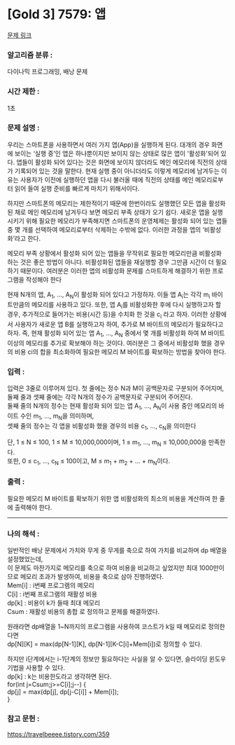 [Gold 3] 7579: 앱
====================================  
[문제 링크](https://www.acmicpc.net/problem/7579)  

### 알고리즘 분류 :  
다이나믹 프로그래밍, 배낭 문제  

### 시간 제한 :  
1초   

### 문제 설명 :  
우리는 스마트폰을 사용하면서 여러 가지 앱(App)을 실행하게 된다. 대개의 경우 화면에 보이는 ‘실행 중’인 앱은 하나뿐이지만 보이지 않는 상태로 많은 앱이 '활성화'되어 있다. 
앱들이 활성화 되어 있다는 것은 화면에 보이지 않더라도 메인 메모리에 직전의 상태가 기록되어 있는 것을 말한다. 
현재 실행 중이 아니더라도 이렇게 메모리에 남겨두는 이유는 사용자가 이전에 실행하던 앱을 다시 불러올 때에 직전의 상태를 메인 메모리로부터 읽어 들여 실행 준비를 빠르게 마치기 위해서이다.

하지만 스마트폰의 메모리는 제한적이기 때문에 한번이라도 실행했던 모든 앱을 활성화된 채로 메인 메모리에 남겨두다 보면 메모리 부족 상태가 오기 쉽다. 
새로운 앱을 실행시키기 위해 필요한 메모리가 부족해지면 스마트폰의 운영체제는 활성화 되어 있는 앱들 중 몇 개를 선택하여 메모리로부터 삭제하는 수밖에 없다. 이러한 과정을 앱의 ‘비활성화’라고 한다.

메모리 부족 상황에서 활성화 되어 있는 앱들을 무작위로 필요한 메모리만큼 비활성화 하는 것은 좋은 방법이 아니다. 
비활성화된 앱들을 재실행할 경우 그만큼 시간이 더 필요하기 때문이다. 여러분은 이러한 앱의 비활성화 문제를 스마트하게 해결하기 위한 프로그램을 작성해야 한다

현재 N개의 앱, A<sub>1</sub>, ..., A<sub>N</sub>이 활성화 되어 있다고 가정하자. 
이들 앱 A<sub>i</sub>는 각각 m<sub>i</sub> 바이트만큼의 메모리를 사용하고 있다. 또한, 앱 A<sub>i</sub>를 비활성화한 후에 다시 실행하고자 할 경우, 추가적으로 들어가는 비용(시간 등)을 수치화 한 것을 c<sub>i</sub> 라고 하자. 
이러한 상황에서 사용자가 새로운 앱 B를 실행하고자 하여, 추가로 M 바이트의 메모리가 필요하다고 하자. 즉, 현재 활성화 되어 있는 앱 A<sub>1</sub>, ..., A<sub>N</sub> 중에서 몇 개를 비활성화 하여 M 바이트 이상의 
메모리를 추가로 확보해야 하는 것이다. 여러분은 그 중에서 비활성화 했을 경우의 비용 ci의 합을 최소화하여 필요한 메모리 M 바이트를 확보하는 방법을 찾아야 한다.  

### 입력 :   
입력은 3줄로 이루어져 있다. 첫 줄에는 정수 N과 M이 공백문자로 구분되어 주어지며, 둘째 줄과 셋째 줄에는 각각 N개의 정수가 공백문자로 구분되어 주어진다.  
둘째 줄의 N개의 정수는 현재 활성화 되어 있는 앱 A<sub>1</sub>, ..., A<sub>N</sub>이 사용 중인 메모리의 바이트 수인  m<sub>1</sub>, ..., m<sub>N</sub>을 의미하며,  
셋째 줄의 정수는 각 앱을 비활성화 했을 경우의 비용  c<sub>1</sub>, ..., c<sub>N</sub>을 의미한다  

단, 1 ≤ N ≤ 100, 1 ≤ M ≤ 10,000,000이며, 1 ≤ m<sub>1</sub>, ..., m<sub>N</sub> ≤ 10,000,000을 만족한다.  
또한, 0 ≤ c<sub>1</sub>, ..., c<sub>N</sub> ≤ 100이고, M ≤ m<sub>1</sub> + m<sub>2</sub> + ... + m<sub>N</sub>이다.  

### 출력 :   
필요한 메모리 M 바이트를 확보하기 위한 앱 비활성화의 최소의 비용을 계산하여 한 줄에 출력해야 한다.  

-----------------------------------------------------------  
### 나의 해석 :  
일반적인 배낭 문제에서 가치와 무게 중 무게를 축으로 하여 가치를 비교하며 dp 배열을 설정했었는데,  
이 문제도 마찬가지로 메모리를 축으로 하여 비용을 비교하고 싶었지만 최대 1000만이므로 메모리 초과가 발생하여, 비용을 축으로 삼아 진행하였다.  
Mem[i] : i번째 프로그램의 메모리  
C[i] : i번째 프로그램의 재활성 비용  
dp[k] : 비용이 k가 들때 최대 메모리  
Csum : 재활성 비용의 총합
로 정의하고 문제를 해결하였다.  

원래라면 dp배열을 1~N까지의 프로그램을 사용하여 코스트가 k일 때 메모리로 정의한다면  
dp[N][K] = max(dp[N-1][K], dp[N-1][K-C[i]+Mem[i])로 정의할 수 있다.  

하지만 i단계에서는 i-1단계의 정보만 필요하다는 사실을 알 수 있다면, 슬라이딩 윈도우 기법을 사용할 수 있다.  
dp[k] : k는 비용한도라고 생각하면 된다.  
for(int j=Csum;j>=C[i];j--) {  
    dp[j] = max(dp[j], dp[j-C[i]] + Mem[i]);  
}  

### 참고 문헌 :  
https://travelbeeee.tistory.com/359  
